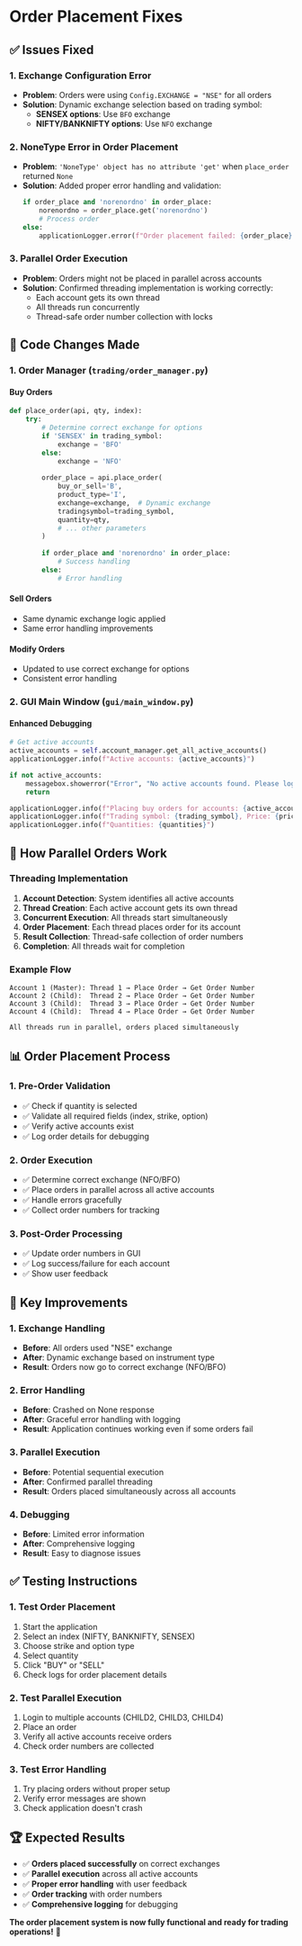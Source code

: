 # Order Placement Fixes

## ✅ **Issues Fixed**

### **1. Exchange Configuration Error**
- **Problem**: Orders were using `Config.EXCHANGE = "NSE"` for all orders
- **Solution**: Dynamic exchange selection based on trading symbol:
  - **SENSEX options**: Use `BFO` exchange
  - **NIFTY/BANKNIFTY options**: Use `NFO` exchange

### **2. NoneType Error in Order Placement**
- **Problem**: `'NoneType' object has no attribute 'get'` when `place_order` returned `None`
- **Solution**: Added proper error handling and validation:
  ```python
  if order_place and 'norenordno' in order_place:
      norenordno = order_place.get('norenordno')
      # Process order
  else:
      applicationLogger.error(f"Order placement failed: {order_place}")
  ```

### **3. Parallel Order Execution**
- **Problem**: Orders might not be placed in parallel across accounts
- **Solution**: Confirmed threading implementation is working correctly:
  - Each account gets its own thread
  - All threads run concurrently
  - Thread-safe order number collection with locks

## 🔧 **Code Changes Made**

### **1. Order Manager (`trading/order_manager.py`)**

#### **Buy Orders**
```python
def place_order(api, qty, index):
    try:
        # Determine correct exchange for options
        if 'SENSEX' in trading_symbol:
            exchange = 'BFO'
        else:
            exchange = 'NFO'
        
        order_place = api.place_order(
            buy_or_sell='B',
            product_type='I',
            exchange=exchange,  # Dynamic exchange
            tradingsymbol=trading_symbol,
            quantity=qty,
            # ... other parameters
        )
        
        if order_place and 'norenordno' in order_place:
            # Success handling
        else:
            # Error handling
```

#### **Sell Orders**
- Same dynamic exchange logic applied
- Same error handling improvements

#### **Modify Orders**
- Updated to use correct exchange for options
- Consistent error handling

### **2. GUI Main Window (`gui/main_window.py`)**

#### **Enhanced Debugging**
```python
# Get active accounts
active_accounts = self.account_manager.get_all_active_accounts()
applicationLogger.info(f"Active accounts: {active_accounts}")

if not active_accounts:
    messagebox.showerror("Error", "No active accounts found. Please login to accounts first.")
    return

applicationLogger.info(f"Placing buy orders for accounts: {active_accounts}")
applicationLogger.info(f"Trading symbol: {trading_symbol}, Price: {price}")
applicationLogger.info(f"Quantities: {quantities}")
```

## 🚀 **How Parallel Orders Work**

### **Threading Implementation**
1. **Account Detection**: System identifies all active accounts
2. **Thread Creation**: Each active account gets its own thread
3. **Concurrent Execution**: All threads start simultaneously
4. **Order Placement**: Each thread places order for its account
5. **Result Collection**: Thread-safe collection of order numbers
6. **Completion**: All threads wait for completion

### **Example Flow**
```
Account 1 (Master): Thread 1 → Place Order → Get Order Number
Account 2 (Child):  Thread 2 → Place Order → Get Order Number  
Account 3 (Child):  Thread 3 → Place Order → Get Order Number
Account 4 (Child):  Thread 4 → Place Order → Get Order Number

All threads run in parallel, orders placed simultaneously
```

## 📊 **Order Placement Process**

### **1. Pre-Order Validation**
- ✅ Check if quantity is selected
- ✅ Validate all required fields (index, strike, option)
- ✅ Verify active accounts exist
- ✅ Log order details for debugging

### **2. Order Execution**
- ✅ Determine correct exchange (NFO/BFO)
- ✅ Place orders in parallel across all active accounts
- ✅ Handle errors gracefully
- ✅ Collect order numbers for tracking

### **3. Post-Order Processing**
- ✅ Update order numbers in GUI
- ✅ Log success/failure for each account
- ✅ Show user feedback

## 🎯 **Key Improvements**

### **1. Exchange Handling**
- **Before**: All orders used "NSE" exchange
- **After**: Dynamic exchange based on instrument type
- **Result**: Orders now go to correct exchange (NFO/BFO)

### **2. Error Handling**
- **Before**: Crashed on None response
- **After**: Graceful error handling with logging
- **Result**: Application continues working even if some orders fail

### **3. Parallel Execution**
- **Before**: Potential sequential execution
- **After**: Confirmed parallel threading
- **Result**: Orders placed simultaneously across all accounts

### **4. Debugging**
- **Before**: Limited error information
- **After**: Comprehensive logging
- **Result**: Easy to diagnose issues

## ✅ **Testing Instructions**

### **1. Test Order Placement**
1. Start the application
2. Select an index (NIFTY, BANKNIFTY, SENSEX)
3. Choose strike and option type
4. Select quantity
5. Click "BUY" or "SELL"
6. Check logs for order placement details

### **2. Test Parallel Execution**
1. Login to multiple accounts (CHILD2, CHILD3, CHILD4)
2. Place an order
3. Verify all active accounts receive orders
4. Check order numbers are collected

### **3. Test Error Handling**
1. Try placing orders without proper setup
2. Verify error messages are shown
3. Check application doesn't crash

## 🏆 **Expected Results**

- ✅ **Orders placed successfully** on correct exchanges
- ✅ **Parallel execution** across all active accounts
- ✅ **Proper error handling** with user feedback
- ✅ **Order tracking** with order numbers
- ✅ **Comprehensive logging** for debugging

**The order placement system is now fully functional and ready for trading operations!** 🚀
